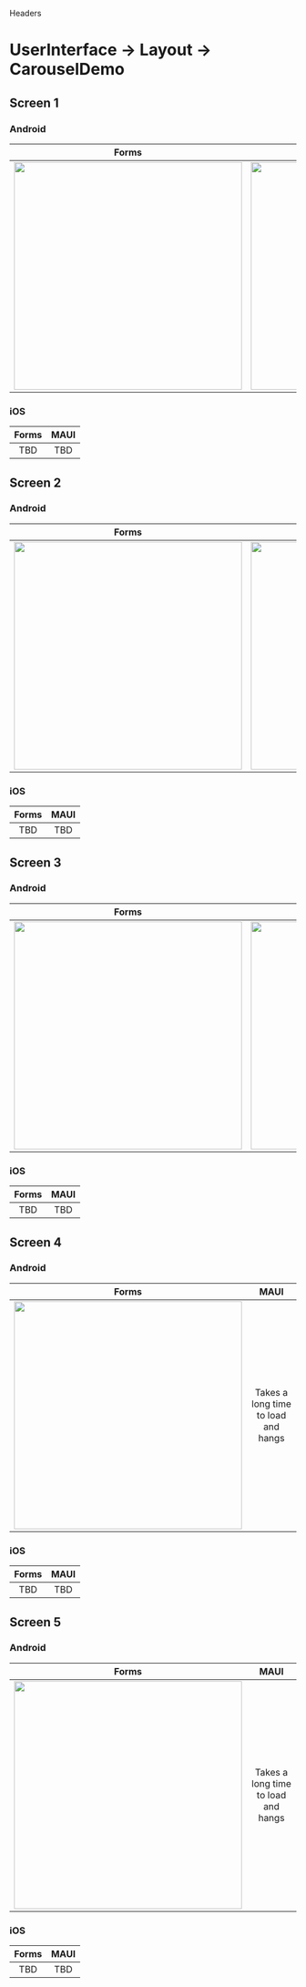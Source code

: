 

Headers
# UserInterface -> Layout -> CarouselDemo



## Screen 1

### Android

Forms |  MAUI
:----------:|:---------:
<img src="Forms/Android/home.png" width="400"/> | <img src="Maui/Android/home.png" width="400"/>

### iOS

Forms |  MAUI
:----------:|:---------:
TBD | TBD


## Screen 2

### Android

Forms |  MAUI
:----------:|:---------:
<img src="Forms/Android/horizontal-text.png" width="400"/> | <img src="Maui/Android/horizontal-text.png" width="400"/>

### iOS

Forms |  MAUI
:----------:|:---------:
TBD | TBD

## Screen 3

### Android

Forms |  MAUI
:----------:|:---------:
<img src="Forms/Android/vertical-text.png" width="400"/> | <img src="Maui/Android/vertical-text.png" width="400"/>

### iOS

Forms |  MAUI
:----------:|:---------:
TBD | TBD


## Screen 4

### Android

Forms |  MAUI
:----------:|:---------:
<img src="Forms/Android/horizontal-datatemplate.png" width="400"/> | Takes a long time to load and hangs

### iOS

Forms |  MAUI
:----------:|:---------:
TBD | TBD

## Screen 5

### Android

Forms |  MAUI
:----------:|:---------:
<img src="Forms/Android/horizontal-peek.png" width="400"/> | Takes a long time to load and hangs

### iOS

Forms |  MAUI
:----------:|:---------:
TBD | TBD